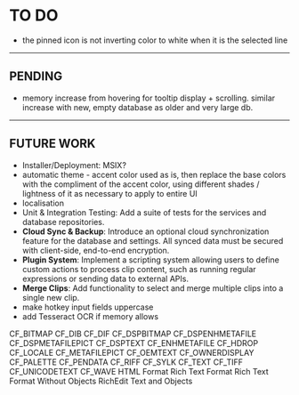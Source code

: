 # TO DO

- the pinned icon is not inverting color to white when it is the selected line

---

## PENDING

- memory increase from hovering for tooltip display + scrolling. similar increase with new, empty database as older and very large db.

---

## FUTURE WORK

- Installer/Deployment: MSIX?
- automatic theme - accent color used as is, then replace the base colors with the compliment of the accent color, using different shades / lightness of it as necessary to apply to entire UI
- localisation
- Unit & Integration Testing: Add a suite of tests for the services and database repositories.
- **Cloud Sync & Backup**: Introduce an optional cloud synchronization feature for the database and settings. All synced data must be secured with client-side, end-to-end encryption.
- **Plugin System**: Implement a scripting system allowing users to define custom actions to process clip content, such as running regular expressions or sending data to external APIs.
- **Merge Clips**: Add functionality to select and merge multiple clips into a single new clip.
- make hotkey input fields uppercase
- add Tesseract OCR if memory allows



CF_BITMAP
CF_DIB
CF_DIF
CF_DSPBITMAP
CF_DSPENHMETAFILE
CF_DSPMETAFILEPICT
CF_DSPTEXT
CF_ENHMETAFILE
CF_HDROP
CF_LOCALE
CF_METAFILEPICT
CF_OEMTEXT
CF_OWNERDISPLAY
CF_PALETTE
CF_PENDATA
CF_RIFF
CF_SYLK
CF_TEXT
CF_TIFF
CF_UNICODETEXT
CF_WAVE
HTML Format
Rich Text Format
Rich Text Format Without Objects
RichEdit Text and Objects
